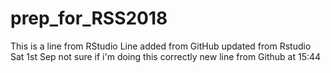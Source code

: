 # prep_for_RSS2018
This is a line from RStudio
Line added from GitHub
updated from Rstudio Sat 1st Sep
not sure if i'm doing this correctly
new line from Github at 15:44 
